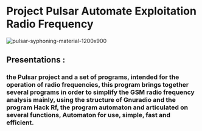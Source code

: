 # Project Pulsar Automate Exploitation Radio Frequency
![pulsar-syphoning-material-1200x900](https://user-images.githubusercontent.com/59021489/72664472-960afb80-39fe-11ea-9d0e-f7a7d8e15904.jpg)
## Presentations :
###  the Pulsar project and a set of programs, intended for the operation of radio frequencies, this program brings together several programs in order to simplify the GSM radio frequency analysis mainly, using the structure of Gnuradio and the program Hack Rf, the program automaton and articulated on several functions, Automaton for use, simple, fast and efficient.
